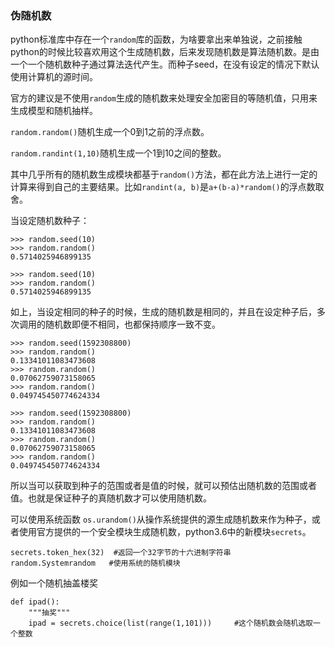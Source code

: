 ### 伪随机数

python标准库中存在一个`random`库的函数，为啥要拿出来单独说，之前接触python的时候比较喜欢用这个生成随机数，后来发现随机数是算法随机数。是由一个一个随机数种子通过算法迭代产生。而种子seed，在没有设定的情况下默认使用计算机的源时间。

官方的建议是不使用`random`生成的随机数来处理安全加密目的等随机值，只用来生成模型和随机抽样。

`random.random()`随机生成一个0到1之前的浮点数。

`random.randint(1,10)`随机生成一个1到10之间的整数。

其中几乎所有的随机数生成模块都基于`random()`方法，都在此方法上进行一定的计算来得到自己的主要结果。比如`randint(a, b)`是`a+(b-a)*random()`的浮点数取舍。

当设定随机数种子：

```
>>> random.seed(10)
>>> random.random()
0.5714025946899135

>>> random.seed(10)
>>> random.random()
0.5714025946899135
```

如上，当设定相同的种子的时候，生成的随机数是相同的，并且在设定种子后，多次调用的随机数即便不相同，也都保持顺序一致不变。

```
>>> random.seed(1592308800)
>>> random.random()
0.13341011083473608
>>> random.random()
0.07062759073158065
>>> random.random()
0.049745450774624334

>>> random.seed(1592308800)
>>> random.random()
0.13341011083473608
>>> random.random()
0.07062759073158065
>>> random.random()
0.049745450774624334
```

所以当可以获取到种子的范围或者是值的时候，就可以预估出随机数的范围或者值。也就是保证种子的真随机数才可以使用随机数。

可以使用系统函数 `os.urandom()`从操作系统提供的源生成随机数来作为种子，或者使用官方提供的一个安全模块生成随机数，python3.6中的新模块`secrets`。

```
secrets.token_hex(32)  #返回一个32字节的十六进制字符串
random.Systemrandom   #使用系统的随机模块
```

例如一个随机抽盖楼奖

```
def ipad():
    """抽奖"""
    ipad = secrets.choice(list(range(1,101)))     #这个随机数会随机选取一个整数
```



